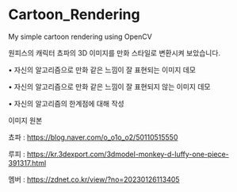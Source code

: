 # Cartoon_Rendering
My simple cartoon rendering using OpenCV

원피스의 캐릭터 쵸파의 3D 이미지를 만화 스타일로 변환시켜 보았습니다.

• 자신의 알고리즘으로 만화 같은 느낌이 잘 표현되는 이미지 데모

• 자신의 알고리즘으로 만화 같은 느낌이 잘 표현되지 않는 이미지 데모

• 자신의 알고리즘의 한계점에 대해 작성


이미지 원본

쵸파 : https://blog.naver.com/o_o1o_o2/50110515550

루피 : https://kr.3dexport.com/3dmodel-monkey-d-luffy-one-piece-391317.html

멤버 : https://zdnet.co.kr/view/?no=20230126113405
